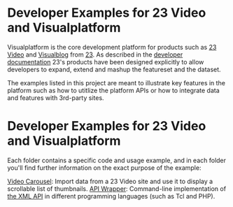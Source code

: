 <h1>Developer Examples for 23 Video and Visualplatform</h1>

Visualplatform is the core development platform for products such as <a href="http://www.23video.com">23 Video</a> and <a href="http://www.visualblog.net">Visualblog</a> from <a href="http://www.23company.com">23</a>. 
As described in the <a href="http://community.23video.com/help/Developers">developer documentation</a> 23's products have been designed explicitly to allow developers to expand, extend and mashup the featureset and the dataset.

The examples listed in this project are meant to illustrate key features in the platform such as how to utitlize the platform APIs or how to integrate data and features with 3rd-party sites. 

<h1>Developer Examples for 23 Video and Visualplatform</h1>
Each folder contains a specific code and usage example, and in each folder you'll find further information on the exact purpose of the example:

<a href="/23/DeveloperExamples/tree/master/VideoCarousel/">Video Carousel</a>: Import data from a 23 Video site and use it to display a scrollable list of thumbnails.
<a href="/23/DeveloperExamples/tree/master/APIWrappers/">API Wrapper</a>: Command-line implementation of <a href="http://community.23video.com/help/Developer_API">the XML API</a> in different programming languages (such as Tcl and PHP).
